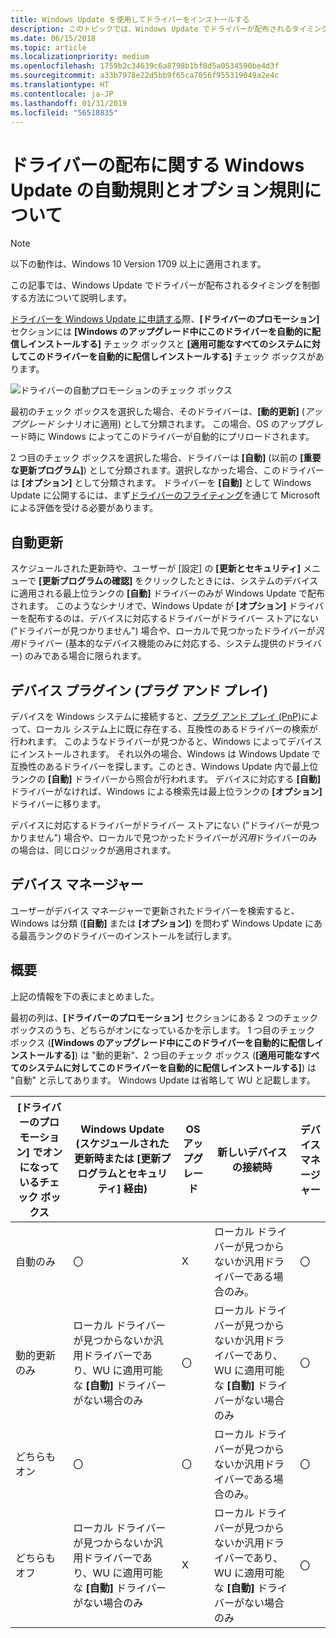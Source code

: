 ```yaml
---
title: Windows Update を使用してドライバーをインストールする
description: このトピックでは、Windows Update でドライバーが配布されるタイミングを制御する方法について説明します。
ms.date: 06/15/2018
ms.topic: article
ms.localizationpriority: medium
ms.openlocfilehash: 1759b2c34639c6a8798b1bf8d5a0534590be4d3f
ms.sourcegitcommit: a33b7978e22d5bb9f65ca7056f955319049a2e4c
ms.translationtype: HT
ms.contentlocale: ja-JP
ms.lasthandoff: 01/31/2019
ms.locfileid: "56518835"
---
```

# <a name="understanding-windows-update-automatic-and-optional-rules-for-driver-distribution"></a>ドライバーの配布に関する Windows Update の自動規則とオプション規則について

> [!NOTE]
> 以下の動作は、Windows 10 Version 1709 以上に適用されます。

この記事では、Windows Update でドライバーが配布されるタイミングを制御する方法について説明します。

[ドライバーを Windows Update に申請する](publish-a-driver-to-windows-update.md)際、**[ドライバーのプロモーション]** セクションには **[Windows のアップグレード中にこのドライバーを自動的に配信しインストールする]** チェック ボックスと **[適用可能なすべてのシステムに対してこのドライバーを自動的に配信しインストールする]** チェック ボックスがあります。

![ドライバーの自動プロモーションのチェック ボックス](images/automatic-driver-promotion-options.png)

最初のチェック ボックスを選択した場合、そのドライバーは、**[動的更新]** (*アップグレード* シナリオに適用) として分類されます。 この場合、OS のアップグレード時に Windows によってこのドライバーが自動的にプリロードされます。

2 つ目のチェック ボックスを選択した場合、ドライバーは **[自動]** (以前の **[重要な更新プログラム]**) として分類されます。選択しなかった場合、このドライバーは **[オプション]** として分類されます。  ドライバーを **[自動]** として Windows Update に公開するには、まず[ドライバーのフライティング](driver-flighting.md)を通じて Microsoft による評価を受ける必要があります。

## <a name="automatic-updates"></a>自動更新

スケジュールされた更新時や、ユーザーが [設定] の **[更新とセキュリティ]** メニューで **[更新プログラムの確認]** をクリックしたときには、システムのデバイスに適用される最上位ランクの **[自動]** ドライバーのみが Windows Update で配布されます。  このようなシナリオで、Windows Update が **[オプション]** ドライバーを配布するのは、デバイスに対応するドライバーがドライバー ストアにない ("ドライバーが見つかりません") 場合や、ローカルで見つかったドライバーが*汎用*ドライバー (基本的なデバイス機能のみに対応する、システム提供のドライバー) のみである場合に限られます。

## <a name="device-plug-in-plug-and-play"></a>デバイス プラグイン (プラグ アンド プレイ)

デバイスを Windows システムに接続すると、[プラグ アンド プレイ (PnP)](../kernel/introduction-to-plug-and-play.md)によって、ローカル システム上に既に存在する、互換性のあるドライバーの検索が行われます。 このようなドライバーが見つかると、Windows によってデバイスにインストールされます。 それ以外の場合、Windows は Windows Update で互換性のあるドライバーを探します。このとき、Windows Update 内で最上位ランクの **[自動]** ドライバーから照合が行われます。 デバイスに対応する **[自動]** ドライバーがなければ、Windows による検索先は最上位ランクの **[オプション]** ドライバーに移ります。

デバイスに対応するドライバーがドライバー ストアにない ("ドライバーが見つかりません") 場合や、ローカルで見つかったドライバーが*汎用*ドライバーのみの場合は、同じロジックが適用されます。

## <a name="device-manager"></a>デバイス マネージャー

ユーザーがデバイス マネージャーで更新されたドライバーを検索すると、Windows は分類 (**[自動]** または **[オプション]**) を問わず Windows Update にある最高ランクのドライバーのインストールを試行します。

## <a name="summary"></a>概要

上記の情報を下の表にまとめました。

最初の列は、**[ドライバーのプロモーション]** セクションにある 2 つのチェック ボックスのうち、どちらがオンになっているかを示します。 1 つ目のチェック ボックス (**[Windows のアップグレード中にこのドライバーを自動的に配信しインストールする]**) は "動的更新"、2 つ目のチェック ボックス (**[適用可能なすべてのシステムに対してこのドライバーを自動的に配信しインストールする]**) は "自動" と示してあります。 Windows Update は省略して WU と記載します。

|[ドライバーのプロモーション] でオンになっているチェック ボックス|Windows Update (スケジュールされた更新時または [更新プログラムとセキュリティ] 経由)|OS アップグレード|新しいデバイスの接続時|デバイス マネージャー|
|-|-|-|-|-|
|自動のみ|〇|X|ローカル ドライバーが見つからないか汎用ドライバーである場合のみ。|〇|
|動的更新のみ|ローカル ドライバーが見つからないか汎用ドライバーであり、WU に適用可能な **[自動]** ドライバーがない場合のみ|〇|ローカル ドライバーが見つからないか汎用ドライバーであり、WU に適用可能な **[自動]** ドライバーがない場合のみ|〇|
|どちらもオン|〇|〇|ローカル ドライバーが見つからないか汎用ドライバーである場合のみ。|〇|
|どちらもオフ|ローカル ドライバーが見つからないか汎用ドライバーであり、WU に適用可能な **[自動]** ドライバーがない場合のみ|X|ローカル ドライバーが見つからないか汎用ドライバーであり、WU に適用可能な **[自動]** ドライバーがない場合のみ|〇|

<!--use word generic? or just condense descriptive text?-->
